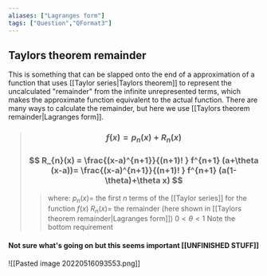 ```yaml
---
aliases: ["Lagranges form"]
tags: ["Question","QFormat3"]
---
```


#### 
## Taylors theorem remainder
This is something that can be slapped onto the end of a approximation of a function that uses [[Taylor series|Taylors theorem]] to represent the uncalculated "remainder" from the infinite unrepresented terms, which makes the approximate function equivalent to the actual function.
There are many ways to calculate the remainder, but here we use [[Taylors theorem remainder|Lagranges form]].

> ### $$ f(x) = p_{n} (x) + R_{n}(x) $$ 
> ### $$ R_{n}(x) = \frac{(x-a)^{n+1}}{(n+1)! } f^{n+1} (a+\theta (x-a))= \frac{(x-a)^{n+1}}{(n+1)! } f^{n+1} (a(1-\theta)+\theta x) $$
>> where:
>> $p_{n}(x)=$ the first $n$ terms of the [[Taylor series]] for the function $f(x)$ 
>> $R_{n}(x)=$ the remainder (here shown in [[Taylors theorem remainder|Lagranges form]])
>> $0<\theta<1$
>> Note the bottom requirement


#### Not sure what's going on but this seems important [[UNFINISHED STUFF]]
![[Pasted image 20220516093553.png]]